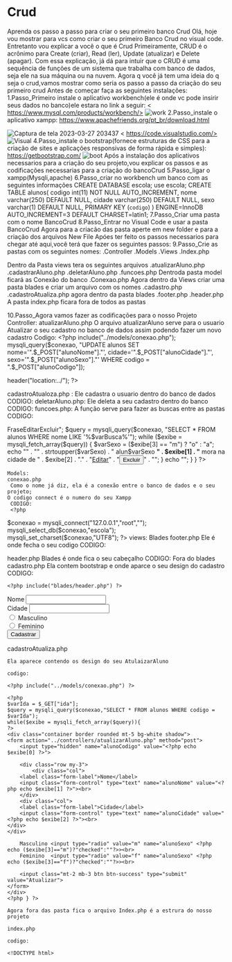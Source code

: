 
# Crud
Aprenda os passo a passo para criar o seu primeiro banco Crud
     Olá, hoje vou mostrar para vcs como criar o seu primeiro Banco Crud no visual code.
     Entretanto vou explicar a você o que é Crud
     Primeiramente, CRUD é o acrônimo para Create (criar), Read (ler), Update (atualizar) e Delete (apagar). Com essa explicação, já dá para intuir que o CRUD é uma sequência de funções de um sistema que trabalha com banco de dados, seja ele na sua máquina ou na nuvem.
     Agora q você já tem uma ideia do q seja o crud,vamos mostrar como seria os passo a passo da criação do seu primeiro crud
      Antes de começar faça as seguintes instalações:
      1.Passo_Primeiro instale o aplicativo workbench(ele é onde vc pode insirir seus dados no banco)ele estara no link a seguir:
     < https://www.mysql.com/products/workbench/>
        ![work](https://user-images.githubusercontent.com/128431256/228089834-47849141-6f5c-4a9a-a337-790a592980a4.png)
      2.Passo_instale o aplicativo xampp:
        <https://www.apachefriends.org/pt_br/download.html>
         
![Captura de tela 2023-03-27 203437](https://user-images.githubusercontent.com/128431256/228090208-646ab456-2128-4162-8ecd-f14829c6bfcf.png)
     < https://code.visualstudio.com/>
         ![Visual](https://user-images.githubusercontent.com/128431256/228089947-1202e57c-87a4-4500-8f21-0a9e8350e883.png)
     4.Passo_instale o bootstrap(fornece estruturas de CSS para a criação de sites e aplicações responsivas de forma rápida e simples):
      <https://getbootstrap.com/>
        ![boot](https://user-images.githubusercontent.com/128431256/228089994-654df66a-beb0-4bde-9413-01f7527edbb1.png)
      Após a instalação dos aplicativos necessarios para a criação do seu projeto,vou explicar os passos e as codificações necessarias para a criação do bancoCrud
     5.Passo_ligar o xampp(Mysqli,apache)
     6.Passo_criar no workbench um banco com as seguintes informações 
     CREATE DATABASE  escola;
    use escola;
   CREATE TABLE  alunos(
   codigo int(11) NOT NULL AUTO_INCREMENT,
   nome varchar(250) DEFAULT NULL,
   cidade varchar(250) DEFAULT NULL,
   sexo varchar(1) DEFAULT NULL,
   PRIMARY KEY (`codigo`)
  )  ENGINE=InnoDB AUTO_INCREMENT=3 DEFAULT CHARSET=latin1;
  7.Passo_Criar uma pasta com o nome BancoCrud
  8.Passo_Entrar no Visual Code e usar a pasta BancoCrud
   Agora para a criacão das pasta aperte em new folder e para a criação dos arquivos New File
    Apóes ter feito os passos necessarios para chegar até aqui,você terá que fazer os seguintes passos:
   9.Passo_Crie as pastas com os seguintes nomes:
   .Controller
   .Models
   .Views
   .Index.php
   
   Dentro da Pasta views tera os seguintes arquivos 
   .atualizarAluno.php
   .cadastrarAluno.php
   .deletarAluno.php
   .funcoes.php
    Dentroda pasta model ficará as Conexão do banco
    .Conexao.php
    Agora dentro da Views criar uma pasta blades e criar um arquivo com os nomes
    .cadastro.php
    .cadastroAtualiza.php
    agora dentro da pasta blades
   .footer.php
   .header.php
     A pasta index.php ficara fora de todos as pastas 

   10.Passo_Agora vamos fazer as codificações para o nosso Projeto
     Controller:
     atualizarAluno.php
    O arquivo atualizarAluno serve para o usuario Atualizar o seu cadastro no banco de dados assim podendo fazer um novo cadastro
     Codigo:
     <?php
   include("../models/conexao.php");
   mysqli_query($conexao, "UPDATE alunos SET nome='".$_POST["alunoNome"]."', cidade='".$_POST["alunoCidade"]."', sexo='".$_POST["alunoSexo"]."' WHERE codigo = ".$_POST["alunoCodigo"]);

   header("location:../");
   ?>
  
   cadastroAtualoza.php :
    Ele cadastra o usuario dentro do banco de dados 
    CODIGO:
    <?php
  include("../models/conexao.php");
 mysqli_query($conexao, "INSERT INTO alunos (nome, cidade, sexo) VALUES ('".$_POST["alunoNome"]."', '".$_POST["alunoCidade"]."', '".$_POST["alunoSexo"]."')");
  header("location:../");
  ?>
  deletarAluno.php:
   Ele deleta a seu cadastro dentro do banco
   CODIGO:
    <?php
    include("../models/conexao.php");
    mysqli_query($conexao,"DELETE FROM alunos WHERE codigo = ".$_GET["ida"]);
    header("location:../");
    ?>
   funcoes.php:
   A função serve para fazer as buscas entre as pastas 
   CODIGO:
   <?php
function mostrarDados()
{
    include("models/conexao.php");
    if (empty($_POST["buscar"])) {
        echo "Nenhum resultado";
    } else {
        $varBusca = $_POST["buscar"];
        echo "<table class='table table-bordered table-striped table-hover' border='1' width='450'><tr><td>Frase</td><td>Editar</td><td>Excluir</td></tr>";
        $query = mysqli_query($conexao, "SELECT * FROM alunos WHERE nome LIKE '%$varBusca%'");
        while ($exibe = mysqli_fetch_array($query)) {
            $varSexo = ($exibe[3] == "m") ? "o" : "a";
            echo "<tr>" .
                "<td>" . strtoupper($varSexo) . " alun$varSexo <b>" . $exibe[1] . "</b> mora na cidade de " . $exibe[2] . ".</td>" .
                "<td><a href='views/cadastroAtualiza.php?ida=" . $exibe[0] . "'><buttom type='button' class='btn btn-secondary'>Editar</button></a></td>" .
                "<td><a href='controllers/deletarAluno.php?ida=" . $exibe[0] . "'><button type='button' class='btn btn-danger'>Excluir</button></a></td>" .
                "</tr>";
        }

        echo "</table>";
    }
}
?>
    Models:
    conexao.php
     Como o nome já diz, ela é a conexão entre o banco de dados e o seu projeto;
    O codigo connect é o numero do seu Xampp
     CODIGO:
     <?php
$conexao = mysqli_connect("127.0.0.1","root","");
           mysqli_select_db($conexao,"escola");
           mysqli_set_charset($conexao,"UTF8");
 ?>
     views:
     Blades
     footer.php
     Ele é onde fecha o seu codigo
  CODIGO:
     <script src="https://cdn.jsdelivr.net/npm/bootstrap@5.3.0-alpha1/dist/js/bootstrap.bundle.min.js" integrity="sha384-w76AqPfDkMBDXo30jS1Sgez6pr3x5MlQ1ZAGC+nuZB+EYdgRZgiwxhTBTkF7CXvN" crossorigin="anonymous"></script>
</body>
</html>
  header.php
 Blades é onde fica o seu cabeçalho
 CODIGO:
    <!DOCTYPE html>
<html lang="pt-br">
<head>
    <meta charset="UTF-8">
    <meta http-equiv="X-UA-Compatible" content="IE=edge">
    <meta name="viewport" content="width=device-width, initial-scale=1.0">
    <title>PHP - Revisão</title>
    <link href="https://cdn.jsdelivr.net/npm/bootstrap@5.3.0-alpha1/dist/css/bootstrap.min.css" rel="stylesheet" integrity="sha384-GLhlTQ8iRABdZLl6O3oVMWSktQOp6b7In1Zl3/Jr59b6EGGoI1aFkw7cmDA6j6gD" crossorigin="anonymous">
</head>
<body class="bg-secondary">
     Fora do blades 
     cadastro.php
     Ela contem bootstrap e onde aparce o seu design do cadastro
     CODIGO:
 
    <?php include("blades/header.php") ?>

<div class="container border rounded mt-5 bg-white shadow">
    <form action="../controllers/cadastrarAluno.php" method="post">
        <div class="row">
            <div class="col">
        <label class="form-label">Nome</label>
        <input class="form-control" type="text" name="alunoNome"><br>
</diV>
        <div class="col">
        <label class="form-label">Cidade</label>
        <input class="form-control" type="text" name="alunoCidade"><br>
</div>
</div>
        <input class="form-check-input"type="radio" value="m" name="alunoSexo">
        <label class="radio-inline"> Masculino </label><br>
        <input class="form-check-input" type="radio" value="f" name="alunoSexo">
        <label class="radio-inline"> Feminino </label><br>
        <input class="mt-2 mb-3 btn btn-success" type="submit" value="Cadastrar">
    </form>
</div>

<?php include("blades/footer.php") ?>

   cadastroAtualiza.php

    Ela aparece contendo os design do seu AtulaizarAluno

    codigo:

    <?php include("../models/conexao.php") ?>
<?php include("blades/header.php") ?>

    <?php
    $varIda = $_GET["ida"];
    $query = mysqli_query($conexao,"SELECT * FROM alunos WHERE codigo = $varIda");
    while($exibe = mysqli_fetch_array($query)){
    ?>
    <div class="container border rounded mt-5 bg-white shadow">
    <form action="../controllers/atualizarAluno.php" method="post">
        <input type="hidden" name="alunoCodigo" value="<?php echo $exibe[0] ?>">
        
        <div class="row my-3">
            <div class="col">
        <label class="form-label">Nome</label>
        <input class="form-control" type="text" name="alunoNome" value="<?php echo $exibe[1] ?>"><br>
        </div>
        <div class="col">
        <label class="form-label">Cidade</label>
        <input class="form-control" type="text" name="alunoCidade" value="<?php echo $exibe[2] ?>"><br>
    </div>
    </div>
 
        Masculino <input type="radio" value="m" name="alunoSexo" <?php echo ($exibe[3]=="m")?"checked":""?>><br>
        Feminino  <input type="radio" value="f" name="alunoSexo" <?php echo ($exibe[3]=="f")?"checked":""?>><br>
        
        <input class="mt-2 mb-3 btn btn-success" type="submit" value="Atualizar">
    </form>
    </div>
    <?php } ?>

<?php include("blades/footer.php") ?>
 
    Agora fora das pasta fica o arquivo Index.php é a estrura do nosso projeto
 
    index.php

    codigo:

    <!DOCTYPE html>
<html lang="en">
<head>
    <meta charset="UTF-8">
    <meta http-equiv="X-UA-Compatible" content="IE=edge">
    <meta name="viewport" content="width=device-width, initial-scale=1.0">
    <title>Document</title>
</head>
<body>
    
</body>
</html>
